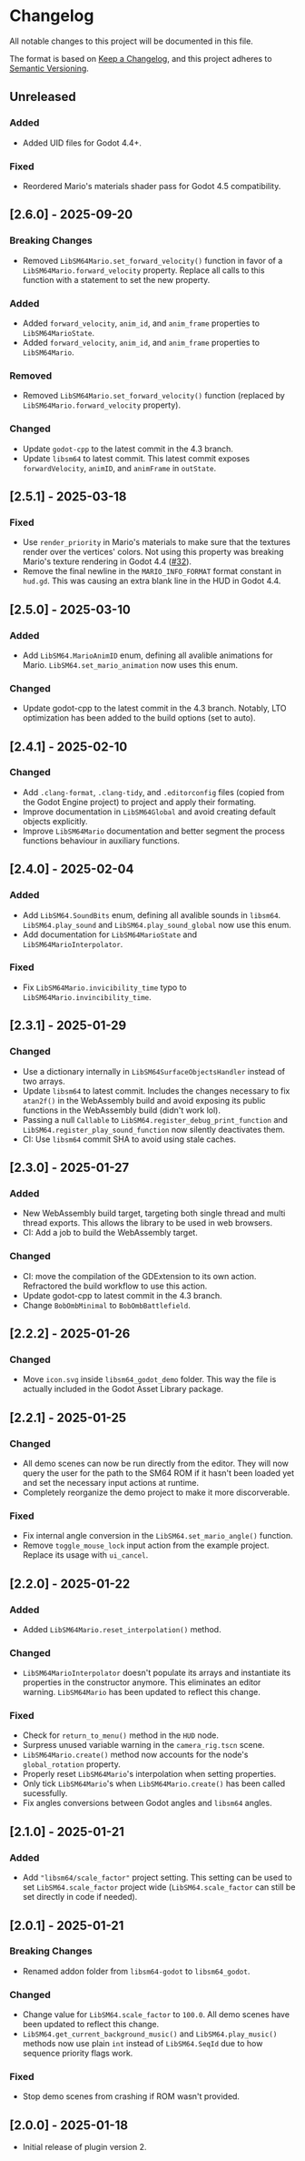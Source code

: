 # Changelog

All notable changes to this project will be documented in this file.

The format is based on [Keep a Changelog](https://keepachangelog.com/en/1.1.0/),
and this project adheres to [Semantic Versioning](https://semver.org/spec/v2.0.0.html).

## Unreleased

### Added

- Added UID files for Godot 4.4+.

### Fixed

- Reordered Mario's materials shader pass for Godot 4.5 compatibility.

## [2.6.0] - 2025-09-20

### Breaking Changes

- Removed `LibSM64Mario.set_forward_velocity()` function in favor of a `LibSM64Mario.forward_velocity` property. Replace all calls to this function with a statement to set the new property.

### Added

- Added `forward_velocity`, `anim_id`, and `anim_frame` properties to `LibSM64MarioState`.
- Added `forward_velocity`, `anim_id`, and `anim_frame` properties to `LibSM64Mario`.

### Removed

- Removed `LibSM64Mario.set_forward_velocity()` function (replaced by `LibSM64Mario.forward_velocity` property).

### Changed

- Update `godot-cpp` to the latest commit in the 4.3 branch.
- Update `libsm64` to latest commit. This latest commit exposes `forwardVelocity`, `animID`, and `animFrame` in `outState`.

## [2.5.1] - 2025-03-18

### Fixed

- Use `render_priority` in Mario's materials to make sure that the textures render over the vertices' colors. Not using this property was breaking Mario's texture rendering in Godot 4.4 ([#32](https://github.com/Brawmario/libsm64-godot/issues/32)).
- Remove the final newline in the `MARIO_INFO_FORMAT` format constant in `hud.gd`. This was causing an extra blank line in the HUD in Godot 4.4.

## [2.5.0] - 2025-03-10

### Added

- Add `LibSM64.MarioAnimID` enum, defining all avalible animations for Mario. `LibSM64.set_mario_animation` now uses this enum.

### Changed

- Update godot-cpp to the latest commit in the 4.3 branch. Notably, LTO optimization has been added to the build options (set to auto).

## [2.4.1] - 2025-02-10

### Changed

- Add `.clang-format`, `.clang-tidy`, and `.editorconfig` files (copied from the Godot Engine project) to project and apply their formating.
- Improve documentation in `LibSM64Global` and avoid creating default objects explicitly.
- Improve `LibSM64Mario` documentation and better segment the process functions behaviour in auxiliary functions.

## [2.4.0] - 2025-02-04

### Added

- Add `LibSM64.SoundBits` enum, defining all avalible sounds in `libsm64`. `LibSM64.play_sound` and `LibSM64.play_sound_global` now use this enum.
- Add documentation for `LibSM64MarioState` and `LibSM64MarioInterpolator`.

### Fixed

- Fix `LibSM64Mario.invicibility_time` typo to `LibSM64Mario.invincibility_time`.

## [2.3.1] - 2025-01-29

### Changed

- Use a dictionary internally in `LibSM64SurfaceObjectsHandler` instead of two arrays.
- Update `libsm64` to latest commit. Includes the changes necessary to fix `atan2f()` in the WebAssembly build and avoid exposing its public functions in the WebAssembly build (didn't work lol).
- Passing a null `Callable` to `LibSM64.register_debug_print_function` and `LibSM64.register_play_sound_function` now silently deactivates them.
- CI: Use `libsm64` commit SHA to avoid using stale caches.

## [2.3.0] - 2025-01-27

### Added

- New WebAssembly build target, targeting both single thread and multi thread exports. This allows the library to be used in web browsers.
- CI: Add a job to build the WebAssembly target.

### Changed

- CI: move the compilation of the GDExtension to its own action. Refractored the build workflow to use this action.
- Update godot-cpp to latest commit in the 4.3 branch.
- Change `BobOmbMinimal` to `BobOmbBattlefield`.

## [2.2.2] - 2025-01-26

### Changed

- Move `icon.svg` inside `libsm64_godot_demo` folder. This way the file is actually included in the Godot Asset Library package.

## [2.2.1] - 2025-01-25

### Changed

- All demo scenes can now be run directly from the editor. They will now query the user for the path to the SM64 ROM if it hasn't been loaded yet and set the necessary input actions at runtime.
- Completely reorganize the demo project to make it more discorverable.

### Fixed

- Fix internal angle conversion in the `LibSM64.set_mario_angle()` function.
- Remove `toggle_mouse_lock` input action from the example project. Replace its usage with `ui_cancel`.

## [2.2.0] - 2025-01-22

### Added

- Added `LibSM64Mario.reset_interpolation()` method.

### Changed

- `LibSM64MarioInterpolator` doesn't populate its arrays and instantiate its properties in the constructor anymore. This eliminates an editor warning. `LibSM64Mario` has been updated to reflect this change.

### Fixed

- Check for `return_to_menu()` method in the `HUD` node.
- Surpress unused variable warning in the `camera_rig.tscn` scene.
- `LibSM64Mario.create()` method now accounts for the node's `global_rotation` property.
- Properly reset `LibSM64Mario`'s interpolation when setting properties.
- Only tick `LibSM64Mario`'s when `LibSM64Mario.create()` has been called sucessfully.
- Fix angles conversions between Godot angles and `libsm64` angles.

## [2.1.0] - 2025-01-21

### Added

- Add `"libsm64/scale_factor"` project setting. This setting can be used to set `LibSM64.scale_factor` project wide (`LibSM64.scale_factor` can still be set directly in code if needed).

## [2.0.1] - 2025-01-21

### Breaking Changes

- Renamed addon folder from `libsm64-godot` to `libsm64_godot`.

### Changed

- Change value for `LibSM64.scale_factor` to `100.0`. All demo scenes have been updated to reflect this change.
- `LibSM64.get_current_background_music()` and `LibSM64.play_music()` methods now use plain `int` instead of `LibSM64.SeqId` due to how sequence priority flags work.

### Fixed

- Stop demo scenes from crashing if ROM wasn't provided.

## [2.0.0] - 2025-01-18

- Initial release of plugin version 2.
